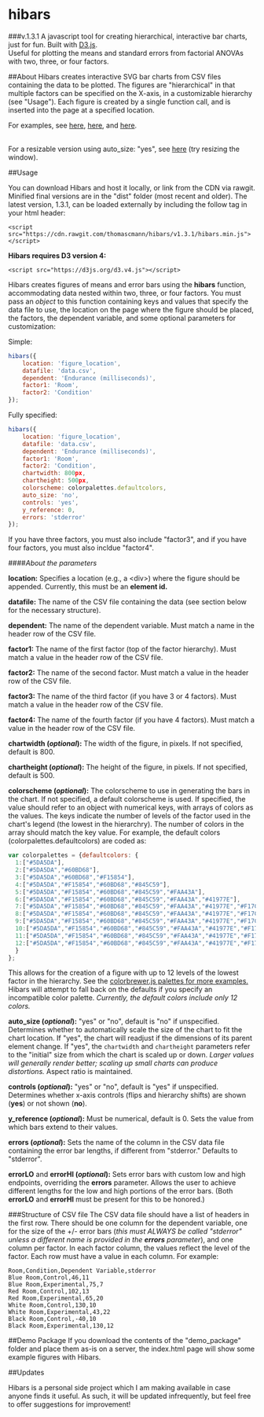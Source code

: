 # hibars  
###v.1.3.1
A javascript tool for creating hierarchical, interactive bar charts, just for fun. Built with <a href="https://d3js.org/">D3.js</a>. <br>Useful for plotting the means and standard errors from factorial ANOVAs with two, three, or four factors.

##About
Hibars creates interactive SVG bar charts from CSV files containing the data to be plotted. The figures are "hierarchical" in that multiple factors can be specified on the X-axis, in a customizable hierarchy (see "Usage"). Each figure is created by a single function call, and is inserted into the page at a specified location.

For examples, see <a target="_blank" href="http://autoweb2.psych.cornell.edu/tmann/Charts/">here</a>, <a target="_blank" href="http://autoweb2.psych.cornell.edu/tmann/Charts/study3">here</a>, and <a target="_blank" href="http://autoweb2.psych.cornell.edu/tmann/Charts/demo_package/">here</a>.

<br>For a resizable version using auto_size: "yes", see <a target="_blank" href="http://autoweb2.psych.cornell.edu/tmann/Charts/demo_package/autosize">here</a> (try resizing the window).

##Usage

You can download Hibars and host it locally, or link from the CDN via rawgit. Minified final versions are in the "dist" folder (most recent and older). The latest version, 1.3.1, can be loaded externally by including the follow tag in your html header:

    <script src="https://cdn.rawgit.com/thomascmann/hibars/v1.3.1/hibars.min.js"></script>

**Hibars requires D3 version 4:**

    <script src="https://d3js.org/d3.v4.js"></script>

Hibars creates figures of means and error bars using the **hibars** function, accommodating data nested within two, three, or four factors. You must pass an *object* to this function containing keys and values that specify the data file to use, the location on the page where the figure should be placed, the factors, the dependent variable, and some optional parameters for customization:

Simple:

```javascript
hibars({
	location: 'figure_location', 
	datafile: 'data.csv', 
	dependent: 'Endurance (milliseconds)', 
	factor1: 'Room', 
	factor2: 'Condition'
});
```

Fully specified:

```javascript
hibars({
	location: 'figure_location', 
	datafile: 'data.csv', 
	dependent: 'Endurance (milliseconds)', 
	factor1: 'Room', 
	factor2: 'Condition',
	chartwidth: 800px,
	chartheight: 500px,
	colorscheme: colorpalettes.defaultcolors,
	auto_size: 'no',
	controls: 'yes',
	y_reference: 0,
	errors: 'stderror'
});
```

If you have three factors, you must also include "factor3", and if you have four factors, you must also incldue "factor4".

####*About the parameters*

**location:** Specifies a location (e.g., a \<div\>) where the figure should be appended. Currently, this must be an **element id.**

**datafile:** The name of the CSV file containing the data (see section below for the necessary structure).

**dependent:** The name of the dependent variable. Must match a name in the header row of the CSV file.

**factor1:** The name of the first factor (top of the factor hierarchy). Must match a value in the header row of the CSV file.

**factor2:** The name of the second factor. Must match a value in the header row of the CSV file.

**factor3:** The name of the third factor (if you have 3 or 4 factors). Must match a value in the header row of the CSV file.

**factor4:** The name of the fourth factor (if you have 4 factors). Must match a value in the header row of the CSV file.

**chartwidth (*optional*):** The width of the figure, in pixels. If not specified, default is 800.

**chartheight (*optional*):** The height of the figure, in pixels. If not specified, default is 500.

**colorscheme (*optional*):** The colorscheme to use in generating the bars in the chart. If not specified, a default colorscheme is used. If specified, the value should refer to an object with numerical keys, with arrays of colors as the values. The keys indicate the number of levels of the factor used in the chart's legend (the lowest in the hierarchry). The number of colors in the array should match the key value. For example, the default colors (colorpalettes.defaultcolors) are coded as:

```javascript
var colorpalettes = {defaultcolors: {
  1:["#5DA5DA"],
  2:["#5DA5DA","#60BD68"],
  3:["#5DA5DA","#60BD68","#F15854"],
  4:["#5DA5DA","#F15854","#60BD68","#845C59"],
  5:["#5DA5DA","#F15854","#60BD68","#845C59","#FAA43A"],
  6:["#5DA5DA","#F15854","#60BD68","#845C59","#FAA43A","#41977E"],
  7:["#5DA5DA","#F15854","#60BD68","#845C59","#FAA43A","#41977E","#F17CB0"],
  8:["#5DA5DA","#F15854","#60BD68","#845C59","#FAA43A","#41977E","#F17CB0","#DECF3F"],
  9:["#5DA5DA","#F15854","#60BD68","#845C59","#FAA43A","#41977E","#F17CB0","#DECF3F","#B276B2"],
  10:["#5DA5DA","#F15854","#60BD68","#845C59","#FAA43A","#41977E","#F17CB0","#DECF3F","#B276B2","#C2D580"],
  11:["#5DA5DA","#F15854","#60BD68","#845C59","#FAA43A","#41977E","#F17CB0","#DECF3F","#B276B2","#C2D580","4D4D4D"],
  12:["#5DA5DA","#F15854","#60BD68","#845C59","#FAA43A","#41977E","#F17CB0","#DECF3F","#B276B2","#C2D580","4D4D4D","#673333"]
  }
};
```
This allows for the creation of a figure with up to 12 levels of the lowest factor in the hierarchy. See the <a href="https://github.com/axismaps/colorbrewer/">colorbrewer.js palettes for more examples.</a> Hibars will attempt to fall back on the defaults if you specify an incompatible color palette. *Currently, the default colors include only 12 colors.*

**auto_size (*optional*):** "yes" or "no", default is "no" if unspecified. Determines whether to automatically scale the size of the chart to fit the chart location. If "yes", the chart will readjust if the dimensions of its parent element change. If "yes", the ```chartwidth``` and ```chartheight``` parameters refer to the "initial" size from which the chart is scaled up or down. *Larger values will generally render better; scaling up small charts can produce distortions.* Aspect ratio is maintained.

**controls (*optional*):** "yes" or "no", default is "yes" if unspecified. Determines whether x-axis controls (flips and hierarchy shifts) are shown (**yes**) or not shown (**no**).

**y_reference (*optional*):** Must be numerical, default is 0. Sets the value from which bars extend to their values. 

**errors (*optional*):** Sets the name of the column in the CSV data file containing the error bar lengths, if different from "stderror." Defaults to "stderror".

**errorLO** and **errorHI (*optional*):** Sets error bars with custom low and high endpoints, overriding the **errors** parameter. Allows the user to achieve different lengths for the low and high portions of the error bars. (Both **errorLO** and **errorHI** must be present for this to be honored.)

###Structure of CSV file
The CSV data file should have a list of headers in the first row. There should be one column for the dependent variable, one for the size of the +/- error bars (*this must ALWAYS be called "stderror" unless a different name is provided in the **errors** parameter*), and one column per factor. In each factor column, the values reflect the level of the factor. Each row must have a value in each column. For example:

    Room,Condition,Dependent Variable,stderror
    Blue Room,Control,46,11
    Blue Room,Experimental,75,7
    Red Room,Control,102,13
    Red Room,Experimental,65,20
    White Room,Control,130,10
    White Room,Experimental,43,22
    Black Room,Control,-40,10
    Black Room,Experimental,130,12

##Demo Package
If you download the contents of the "demo_package" folder and place them as-is on a server, the index.html page will show some example figures with Hibars.
  
##Updates

Hibars is a personal side project which I am making available in case anyone finds it useful. As such, it will be updated infrequently, but feel free to offer suggestions for improvement!
